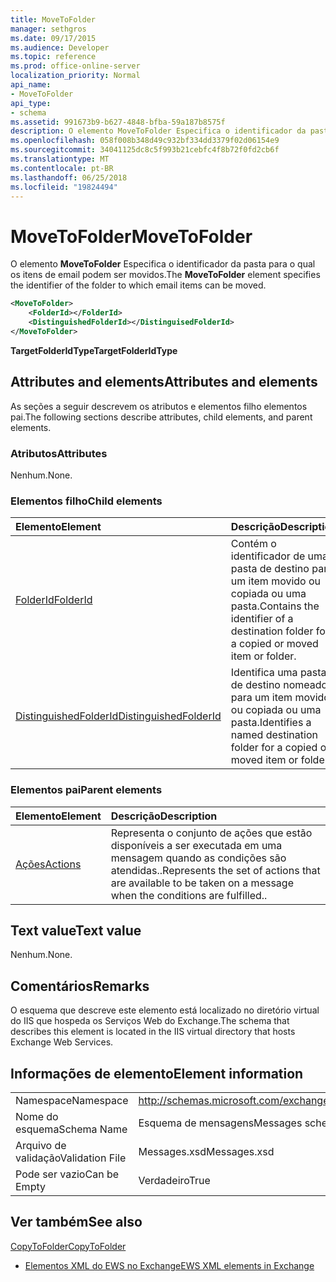 ```yaml
---
title: MoveToFolder
manager: sethgros
ms.date: 09/17/2015
ms.audience: Developer
ms.topic: reference
ms.prod: office-online-server
localization_priority: Normal
api_name:
- MoveToFolder
api_type:
- schema
ms.assetid: 991673b9-b627-4848-bfba-59a187b8575f
description: O elemento MoveToFolder Especifica o identificador da pasta para o qual os itens de email podem ser movidos.
ms.openlocfilehash: 058f008b348d49c932bf334dd3379f02d06154e9
ms.sourcegitcommit: 34041125dc8c5f993b21cebfc4f8b72f0fd2cb6f
ms.translationtype: MT
ms.contentlocale: pt-BR
ms.lasthandoff: 06/25/2018
ms.locfileid: "19824494"
---
```

# <a name="movetofolder"></a><span data-ttu-id="ec180-103">MoveToFolder</span><span class="sxs-lookup"><span data-stu-id="ec180-103">MoveToFolder</span></span>

<span data-ttu-id="ec180-104">O elemento **MoveToFolder** Especifica o identificador da pasta para o qual os itens de email podem ser movidos.</span><span class="sxs-lookup"><span data-stu-id="ec180-104">The **MoveToFolder** element specifies the identifier of the folder to which email items can be moved.</span></span> 
  
```XML
<MoveToFolder>
    <FolderId></FolderId>
    <DistinguishedFolderId></DistinguisedFolderId>
</MoveToFolder>
```

 <span data-ttu-id="ec180-105">**TargetFolderIdType**</span><span class="sxs-lookup"><span data-stu-id="ec180-105">**TargetFolderIdType**</span></span>
## <a name="attributes-and-elements"></a><span data-ttu-id="ec180-106">Attributes and elements</span><span class="sxs-lookup"><span data-stu-id="ec180-106">Attributes and elements</span></span>

<span data-ttu-id="ec180-107">As seções a seguir descrevem os atributos e elementos filho elementos pai.</span><span class="sxs-lookup"><span data-stu-id="ec180-107">The following sections describe attributes, child elements, and parent elements.</span></span>
  
### <a name="attributes"></a><span data-ttu-id="ec180-108">Atributos</span><span class="sxs-lookup"><span data-stu-id="ec180-108">Attributes</span></span>

<span data-ttu-id="ec180-109">Nenhum.</span><span class="sxs-lookup"><span data-stu-id="ec180-109">None.</span></span>
  
### <a name="child-elements"></a><span data-ttu-id="ec180-110">Elementos filho</span><span class="sxs-lookup"><span data-stu-id="ec180-110">Child elements</span></span>

|<span data-ttu-id="ec180-111">**Elemento**</span><span class="sxs-lookup"><span data-stu-id="ec180-111">**Element**</span></span>|<span data-ttu-id="ec180-112">**Descrição**</span><span class="sxs-lookup"><span data-stu-id="ec180-112">**Description**</span></span>|
|:-----|:-----|
|[<span data-ttu-id="ec180-113">FolderId</span><span class="sxs-lookup"><span data-stu-id="ec180-113">FolderId</span></span>](folderid.md) <br/> |<span data-ttu-id="ec180-114">Contém o identificador de uma pasta de destino para um item movido ou copiada ou uma pasta.</span><span class="sxs-lookup"><span data-stu-id="ec180-114">Contains the identifier of a destination folder for a copied or moved item or folder.</span></span>  <br/> |
|[<span data-ttu-id="ec180-115">DistinguishedFolderId</span><span class="sxs-lookup"><span data-stu-id="ec180-115">DistinguishedFolderId</span></span>](distinguishedfolderid.md) <br/> |<span data-ttu-id="ec180-116">Identifica uma pasta de destino nomeado para um item movido ou copiada ou uma pasta.</span><span class="sxs-lookup"><span data-stu-id="ec180-116">Identifies a named destination folder for a copied or moved item or folder.</span></span>  <br/> |
   
### <a name="parent-elements"></a><span data-ttu-id="ec180-117">Elementos pai</span><span class="sxs-lookup"><span data-stu-id="ec180-117">Parent elements</span></span>

|<span data-ttu-id="ec180-118">**Elemento**</span><span class="sxs-lookup"><span data-stu-id="ec180-118">**Element**</span></span>|<span data-ttu-id="ec180-119">**Descrição**</span><span class="sxs-lookup"><span data-stu-id="ec180-119">**Description**</span></span>|
|:-----|:-----|
|[<span data-ttu-id="ec180-120">Ações</span><span class="sxs-lookup"><span data-stu-id="ec180-120">Actions</span></span>](actions.md) <br/> |<span data-ttu-id="ec180-121">Representa o conjunto de ações que estão disponíveis a ser executada em uma mensagem quando as condições são atendidas..</span><span class="sxs-lookup"><span data-stu-id="ec180-121">Represents the set of actions that are available to be taken on a message when the conditions are fulfilled..</span></span>  <br/> |
   
## <a name="text-value"></a><span data-ttu-id="ec180-122">Text value</span><span class="sxs-lookup"><span data-stu-id="ec180-122">Text value</span></span>

<span data-ttu-id="ec180-123">Nenhum.</span><span class="sxs-lookup"><span data-stu-id="ec180-123">None.</span></span>
  
## <a name="remarks"></a><span data-ttu-id="ec180-124">Comentários</span><span class="sxs-lookup"><span data-stu-id="ec180-124">Remarks</span></span>

<span data-ttu-id="ec180-125">O esquema que descreve este elemento está localizado no diretório virtual do IIS que hospeda os Serviços Web do Exchange.</span><span class="sxs-lookup"><span data-stu-id="ec180-125">The schema that describes this element is located in the IIS virtual directory that hosts Exchange Web Services.</span></span>
  
## <a name="element-information"></a><span data-ttu-id="ec180-126">Informações de elemento</span><span class="sxs-lookup"><span data-stu-id="ec180-126">Element information</span></span>

|||
|:-----|:-----|
|<span data-ttu-id="ec180-127">Namespace</span><span class="sxs-lookup"><span data-stu-id="ec180-127">Namespace</span></span>  <br/> |http://schemas.microsoft.com/exchange/services/2006/messages  <br/> |
|<span data-ttu-id="ec180-128">Nome do esquema</span><span class="sxs-lookup"><span data-stu-id="ec180-128">Schema Name</span></span>  <br/> |<span data-ttu-id="ec180-129">Esquema de mensagens</span><span class="sxs-lookup"><span data-stu-id="ec180-129">Messages schema</span></span>  <br/> |
|<span data-ttu-id="ec180-130">Arquivo de validação</span><span class="sxs-lookup"><span data-stu-id="ec180-130">Validation File</span></span>  <br/> |<span data-ttu-id="ec180-131">Messages.xsd</span><span class="sxs-lookup"><span data-stu-id="ec180-131">Messages.xsd</span></span>  <br/> |
|<span data-ttu-id="ec180-132">Pode ser vazio</span><span class="sxs-lookup"><span data-stu-id="ec180-132">Can be Empty</span></span>  <br/> |<span data-ttu-id="ec180-133">Verdadeiro</span><span class="sxs-lookup"><span data-stu-id="ec180-133">True</span></span>  <br/> |
   
## <a name="see-also"></a><span data-ttu-id="ec180-134">Ver também</span><span class="sxs-lookup"><span data-stu-id="ec180-134">See also</span></span>



[<span data-ttu-id="ec180-135">CopyToFolder</span><span class="sxs-lookup"><span data-stu-id="ec180-135">CopyToFolder</span></span>](copytofolder.md)


- [<span data-ttu-id="ec180-136">Elementos XML do EWS no Exchange</span><span class="sxs-lookup"><span data-stu-id="ec180-136">EWS XML elements in Exchange</span></span>](ews-xml-elements-in-exchange.md)

